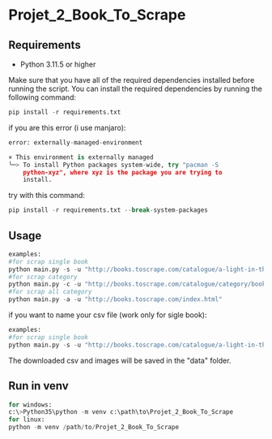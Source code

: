 # Projet_2_Book_To_Scrape


## Requirements

-   Python 3.11.5 or higher

Make sure that you have all of the required dependencies installed before running the script. You can install the required dependencies by running the following command:

```python
pip install -r requirements.txt
```
if you are this error (i use manjaro):
```python
error: externally-managed-environment

× This environment is externally managed
╰─> To install Python packages system-wide, try "pacman -S
    python-xyz", where xyz is the package you are trying to
    install.

```


try with this command:
```python
pip install -r requirements.txt --break-system-packages
```

## Usage

```python
examples:
#for scrap single book
python main.py -s -u "http://books.toscrape.com/catalogue/a-light-in-the-attic_1000/index.html"
#for scrap category
python main.py -c -u "http://books.toscrape.com/catalogue/category/books/mystery_3/index.html"
#for scrap all category
python main.py -a -u "http://books.toscrape.com/index.html"
```

if you want to name your csv file (work only for sigle book):

```python
examples:
#for scrap single book
python main.py -s -u "http://books.toscrape.com/catalogue/a-light-in-the-attic_1000/index.html" --name "Book number 1"
```
The downloaded csv and images will be saved in the "data" folder.

## Run in venv

```python
for windows:
c:\>Python35\python -m venv c:\path\to\Projet_2_Book_To_Scrape
for linux:
python -m venv /path/to/Projet_2_Book_To_Scrape
```



